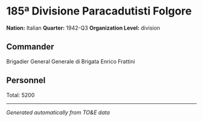 # 185ª Divisione Paracadutisti Folgore

**Nation:** Italian
**Quarter:** 1942-Q3
**Organization Level:** division

## Commander

Brigadier General Generale di Brigata Enrico Frattini

## Personnel

Total: 5200

---
*Generated automatically from TO&E data*
